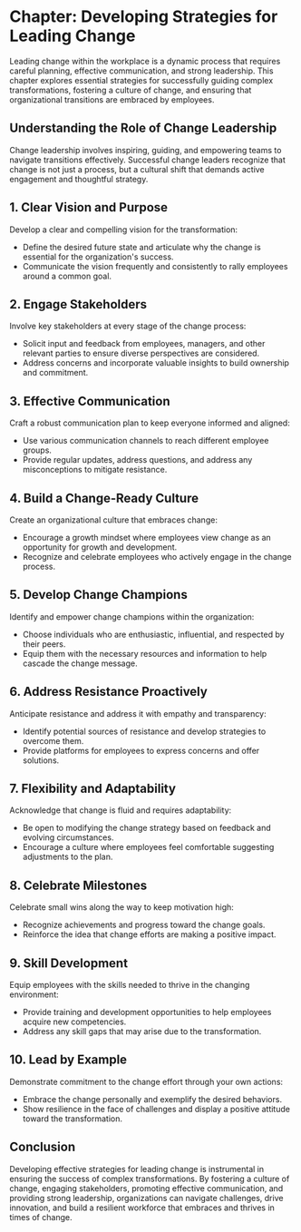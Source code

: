 Chapter: Developing Strategies for Leading Change
=================================================

Leading change within the workplace is a dynamic process that requires careful planning, effective communication, and strong leadership. This chapter explores essential strategies for successfully guiding complex transformations, fostering a culture of change, and ensuring that organizational transitions are embraced by employees.

**Understanding the Role of Change Leadership**
-----------------------------------------------

Change leadership involves inspiring, guiding, and empowering teams to navigate transitions effectively. Successful change leaders recognize that change is not just a process, but a cultural shift that demands active engagement and thoughtful strategy.

**1. Clear Vision and Purpose**
-------------------------------

Develop a clear and compelling vision for the transformation:

* Define the desired future state and articulate why the change is essential for the organization's success.
* Communicate the vision frequently and consistently to rally employees around a common goal.

**2. Engage Stakeholders**
--------------------------

Involve key stakeholders at every stage of the change process:

* Solicit input and feedback from employees, managers, and other relevant parties to ensure diverse perspectives are considered.
* Address concerns and incorporate valuable insights to build ownership and commitment.

**3. Effective Communication**
------------------------------

Craft a robust communication plan to keep everyone informed and aligned:

* Use various communication channels to reach different employee groups.
* Provide regular updates, address questions, and address any misconceptions to mitigate resistance.

**4. Build a Change-Ready Culture**
-----------------------------------

Create an organizational culture that embraces change:

* Encourage a growth mindset where employees view change as an opportunity for growth and development.
* Recognize and celebrate employees who actively engage in the change process.

**5. Develop Change Champions**
-------------------------------

Identify and empower change champions within the organization:

* Choose individuals who are enthusiastic, influential, and respected by their peers.
* Equip them with the necessary resources and information to help cascade the change message.

**6. Address Resistance Proactively**
-------------------------------------

Anticipate resistance and address it with empathy and transparency:

* Identify potential sources of resistance and develop strategies to overcome them.
* Provide platforms for employees to express concerns and offer solutions.

**7. Flexibility and Adaptability**
-----------------------------------

Acknowledge that change is fluid and requires adaptability:

* Be open to modifying the change strategy based on feedback and evolving circumstances.
* Encourage a culture where employees feel comfortable suggesting adjustments to the plan.

**8. Celebrate Milestones**
---------------------------

Celebrate small wins along the way to keep motivation high:

* Recognize achievements and progress toward the change goals.
* Reinforce the idea that change efforts are making a positive impact.

**9. Skill Development**
------------------------

Equip employees with the skills needed to thrive in the changing environment:

* Provide training and development opportunities to help employees acquire new competencies.
* Address any skill gaps that may arise due to the transformation.

**10. Lead by Example**
-----------------------

Demonstrate commitment to the change effort through your own actions:

* Embrace the change personally and exemplify the desired behaviors.
* Show resilience in the face of challenges and display a positive attitude toward the transformation.

**Conclusion**
--------------

Developing effective strategies for leading change is instrumental in ensuring the success of complex transformations. By fostering a culture of change, engaging stakeholders, promoting effective communication, and providing strong leadership, organizations can navigate challenges, drive innovation, and build a resilient workforce that embraces and thrives in times of change.
